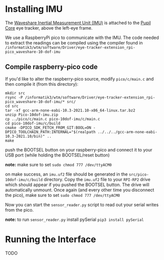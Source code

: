# Installing IMU

The [Waveshare Inertial Measurement Unit (IMU)](https://www.waveshare.com/wiki/Pico-10DOF-IMU) is attached to the [Pupil Core](https://pupil-labs.com/products/core/) eye tracker, above the left-eye frame.

We use a RaspberryPi pico to communicate with the IMU. The code needed to extract the readings can be compiled using the compiler found in ``/informatik3/wtm/software/Driver/eye-tracker-extension_rpi-pico_waveshare-10-dof-imu``

## Compile raspberry-pico code

If you'd like to alter the raspberry-pico source, modify `pico/c/main.c` and then compile it (from this directory):

```
mkdir src
rsync -P /informatik3/wtm/software/Driver/eye-tracker-extension_rpi-pico_waveshare-10-dof-imu/* src/
cd src 
tar -xf gcc-arm-none-eabi-10.3-2021.10-x86_64-linux.tar.bz2
unzip Pico-10dof-imu.zip
cp ../pico/c/main.c pico-10dof-imu/c/main.c
cd pico-10dof-imu/c/build
cmake -DPICO_SDK_FETCH_FROM_GIT:BOOL=ON -DPICO_TOOLCHAIN_PATH:INTERNAL="$(realpath ../../../gcc-arm-none-eabi-10.3-2021.10/bin)" ..
make
```

push the BOOTSEL button on your raspberry-pico and connect it to your USB port (while holding the BOOTSEL/reset button)

**note:** make sure to set `sudo chmod 777 /dev/ttyACM0`

on make success, an `imu.uf2` file should be generated in the `src/pico-10dof-imu/c/build` directory.
Copy the `imu.uf2` file to your `RPI-RP2` drive which should appear if you pushed the BOOTSEL button.
The drive will automatically unmount. Once again (and every other time you disconnect the pico), make sure to set `sudo chmod 777 /dev/ttyACM0`

Now you can start the `sensor_reader.py` script to read out your serial writes from the pico. 

**note:** to run `sensor_reader.py` install pySerial `pip3 install pySerial`


# Running the Interface

TODO